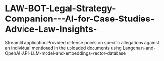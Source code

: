 # LAW-BOT-Legal-Strategy-Companion---AI-for-Case-Studies-Advice-Law-Insights-
 Streamlit application Provided defense points on specific allegations against an individual mentioned in the uploaded documents using Langchain-and-OpenAI-API-LLM-model-and-embeddings-vector-database
